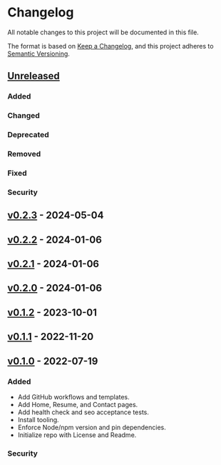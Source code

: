 # Changelog
All notable changes to this project will be documented in this file.

The format is based on [Keep a Changelog](https://keepachangelog.com/en/1.0.0/),
and this project adheres to [Semantic Versioning](https://semver.org/spec/v2.0.0.html).

## [Unreleased](https://github.com/paulshryock/personal-website.git/compare/HEAD..v0.2.3)

### Added

### Changed

### Deprecated

### Removed

### Fixed

### Security

## [v0.2.3](https://github.com/paulshryock/personal-website.git/releases/tag/v0.2.3) - 2024-05-04

## [v0.2.2](https://github.com/paulshryock/personal-website.git/releases/tag/v0.2.2) - 2024-01-06

## [v0.2.1](https://github.com/paulshryock/personal-website.git/releases/tag/v0.2.1) - 2024-01-06

## [v0.2.0](https://github.com/paulshryock/personal-website.git/releases/tag/v0.2.0) - 2024-01-06

## [v0.1.2](https://github.com/paulshryock/personal-website.git/releases/tag/v0.1.2) - 2023-10-01

## [v0.1.1](https://github.com/paulshryock/personal-website.git/releases/tag/v0.1.1) - 2022-11-20

## [v0.1.0](https://github.com/paulshryock/personal-website.git/releases/tag/v0.1.0) - 2022-07-19

### Added
- Add GitHub workflows and templates.
- Add Home, Resume, and Contact pages.
- Add health check and seo acceptance tests.
- Install tooling.
- Enforce Node/npm version and pin dependencies.
- Initialize repo with License and Readme.

### Security